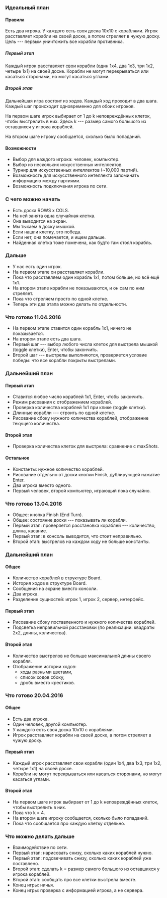 ### Идеальный план

#### Правила

Есть два игрока.
У каждого есть своя доска 10x10 с кораблями.
Игрок расставляет корабли на своей доске, а потом стреляет в чужую доску.
Цель --- первым уничтожить все корабли противника.

##### Первый этап

Каждый игрок расставляет свои корабли (один 1x4, два 1x3, три 1x2, четыре 1x1) на своей доске.
Корабли не могут перекрываться или касаться сторонами, но могут касаться углами.

##### Второй этап

Дальнейшая игра состоит из ходов.
Каждый ход проходит в два шага.
Каждый шаг происходит одновременно для обоих игроков.

На первом шаге игрок выбирает от 1 до k неповреждённых клеток, чтобы выстрелить в них.
Здесь k --- размер самого большого из оставшихся у игрока кораблей.

На втором шаге игроку сообщается, сколько было попаданий.

#### Возможности

* Выбор для каждого игрока: человек, компьютер.
* Выбор из нескольких искусственных интеллектов.
* Турнир для искусственных интеллектов (~10,000 партий).
* Возможность для искусственного интеллекта запоминать информацию между партиями.
* Возможность подключения игрока по сети.

### С чего можно начать

* Есть доска ROWS x COLS.
* На ней занята одна случайная клетка.
* Она выводится на экран.
* Мы тыкаем в доску мышкой.
* Если нашли клетку, это победа.
* Если нет, она помечается, и ищем дальше.
* Найденная клетка тоже помечена, как будто там стоял корабль.

### Дальше

* У нас есть один игрок.
* На первом этапе он расставляет корабли.
* Пока что расставляем один корабль 1x1, потом больше, но всё ещё 1x1.
* На втором этапе корабли не показываются, и он сам по ним стреляет.
* Пока что стреляем просто по одной клетке.
* Теперь эти два этапа можно делать по отдельности.

### Что готово 11.04.2016

* На первом этапе ставится один корабль 1x1, ничего не показывается.
* На втором этапе есть два шага.
* Первый шаг --- выбор любого числа клеток для выстрела мышкой (toggle клетки), Enter, чтобы закончить.
* Второй шаг --- выстрелы выполняются, проверяется условие победы: что все корабли покрыты выстрелами.

### Дальнейший план

#### Первый этап

* Ставится любое число кораблей 1x1, Enter, чтобы закончить.
* Режим рисования с отображением кораблей.
* Проверка количества кораблей 1x1 при клике (toggle клетки).
* Длинные корабли --- строить по одной клетке.
* Рисование сбоку нужного количества кораблей, отображение текущего количества.

#### Второй этап

* Проверка количества клеток для выстрела: сравнение с maxShots.

#### Остальное

* Константы: нужное количество кораблей.
* Рисование отдельно от доски кнопки Finish, дублирующей нажатие Enter.
* Два игрока вместо одного.
* Первый человек, второй компьютер, играющий пока случайно.

### Что готово 13.04.2016

* Общее: кнопка Finish (End Turn).
* Общее: состояние доски --- показывать ли корабли.
* Первый этап: проверяется расстановка кораблей --- количество, длина, касание.
* Первый этап: в консоль выводится, что стоит неправильно.
* Второй этап: выстрелов на каждом ходу не больше константы.

### Дальнейший план

#### Общее

* Количество кораблей в структуре Board.
* История ходов в структуре Board.
* Сообщения на экране вместо консоли.
* Два игрока.
* Разделение сущностей: игрок 1, игрок 2, сервер, интерфейс.

#### Первый этап

* Рисование сбоку поставленного и нужного количества кораблей.
* Подсветка неправильной расстановки (по реализации: квадраты 2x2, длины, количества).

#### Второй этап

* Количество выстрелов не больше максимальной длины своего корабля.
* Отображение истории ходов:
  * ходы разными цветами,
  * список ходов сбоку,
  * дробь вместо крестиков.

### Что готово 20.04.2016

#### Общее

* Есть два игрока.
* Один человек, другой компьютер.
* У каждого есть своя доска 10x10 с кораблями.
* Игрок расставляет корабли на своей доске, а потом стреляет в чужую доску.

#### Первый этап

* Каждый игрок расставляет свои корабли (один 1x4, два 1x3, три 1x2, четыре 1x1) на своей доске.
* Корабли не могут перекрываться или касаться сторонами, но могут касаться углами.

#### Второй этап

* На первом шаге игрок выбирает от 1 до k неповреждённых клеток, чтобы выстрелить в них.
* Пока что k = 4.
* На втором шаге игроку сообщается, сколько было попаданий.
* Пока что сообщается про каждую клетку отдельно.

### Что можно делать дальше

* Взаимодействие по сети.
* Первый этап: нарисовать снизу, сколько каких кораблей нужно.
* Первый этап: подсвечивать снизу, сколько каких кораблей уже поставлено.
* Второй этап: сделать k = размер самого большого из оставшихся у игрока кораблей.
* Второй этап: сообщать про все клетки выстрела вместе.
* Конец игры: ничья.
* Конец игры: проверка с информацией игрока, а не сервера.
